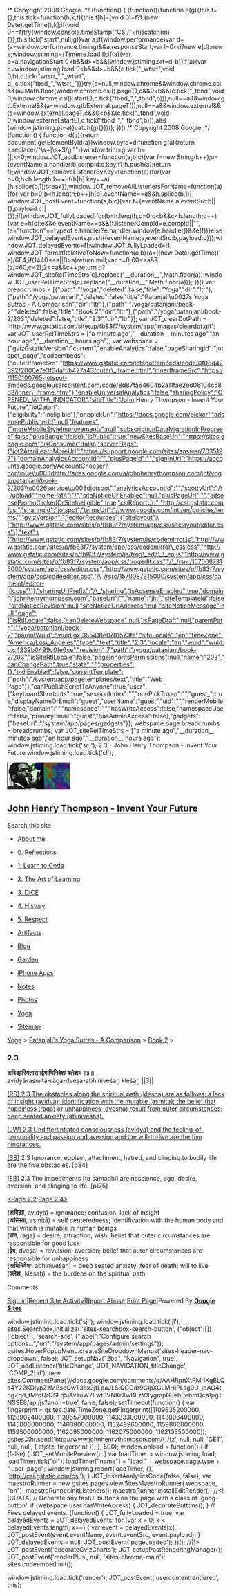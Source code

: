   /\* Copyright 2008 Google. \*/ (function() { (function(){function e(g){this.t={};this.tick=function(h,k,f){this.t\[h\]=\[void 0!=f?f:(new Date).getTime(),k\];if(void 0==f)try{window.console.timeStamp("CSI/"+h)}catch(m){}};this.tick("start",null,g)}var a;if(window.performance)var d=(a=window.performance.timing)&&a.responseStart;var l=0<d?new e(d):new e;window.jstiming={Timer:e,load:l};if(a){var b=a.navigationStart;0<b&&d>=b&&(window.jstiming.srt=d-b)}if(a){var c=window.jstiming.load;0<b&&d>=b&&(c.tick("\_wtsrt",void 0,b),c.tick("wtsrt\_","\_wtsrt", d),c.tick("tbsd\_","wtsrt\_"))}try{a=null,window.chrome&&window.chrome.csi&&(a=Math.floor(window.chrome.csi().pageT),c&&0<b&&(c.tick("\_tbnd",void 0,window.chrome.csi().startE),c.tick("tbnd\_","\_tbnd",b))),null==a&&window.gtbExternal&&(a=window.gtbExternal.pageT()),null==a&&window.external&&(a=window.external.pageT,c&&0<b&&(c.tick("\_tbnd",void 0,window.external.startE),c.tick("tbnd\_","\_tbnd",b))),a&&(window.jstiming.pt=a)}catch(g){}})(); })()    /\* Copyright 2008 Google. \*/ (function() { function d(a){return document.getElementById(a)}window.byId=d;function g(a){return a.replace(/^\\s+|\\s+$/g,"")}window.trim=g;var h=\[\],k=0;window.JOT\_addListener=function(a,b,c){var f=new String(k++);a={eventName:a,handler:b,compId:c,key:f};h.push(a);return f};window.JOT\_removeListenerByKey=function(a){for(var b=0;b<h.length;b++)if(h\[b\].key==a){h.splice(b,1);break}};window.JOT\_removeAllListenersForName=function(a){for(var b=0;b<h.length;b++)h\[b\].eventName==a&&h.splice(b,1)}; window.JOT\_postEvent=function(a,b,c){var f={eventName:a,eventSrc:b||{},payload:c||{}};if(window.JOT\_fullyLoaded)for(b=h.length,c=0;c<b&&c<h.length;c++){var e=h\[c\];e&&e.eventName==a&&(f.listenerCompId=e.compId||"",(e="function"==typeof e.handler?e.handler:window\[e.handler\])&&e(f))}else window.JOT\_delayedEvents.push({eventName:a,eventSrc:b,payload:c})};window.JOT\_delayedEvents=\[\];window.JOT\_fullyLoaded=!1; window.JOT\_formatRelativeToNow=function(a,b){a=((new Date).getTime()-a)/6E4;if(1440<=a||0>a)return null;var c=0;60<=a&&(a/=60,c=2);2<=a&&c++;return b?window.JOT\_siteRelTimeStrs\[c\].replace("\_\_duration\_\_",Math.floor(a)):window.JOT\_userRelTimeStrs\[c\].replace("\_\_duration\_\_",Math.floor(a))}; })()   var breadcrumbs = \[{"path":"/yoga","deleted":false,"title":"Yoga","dir":"ltr"},{"path":"/yoga/patanjani","deleted":false,"title":"Patanjali\\u0027s Yoga Sutras - A Comparison","dir":"ltr"},{"path":"/yoga/patanjani/book-2","deleted":false,"title":"Book 2","dir":"ltr"},{"path":"/yoga/patanjani/book-2/203","deleted":false,"title":"2.3","dir":"ltr"}\]; var JOT\_clearDotPath = 'http://www.gstatic.com/sites/p/fb83f7/system/app/images/cleardot.gif'; var JOT\_userRelTimeStrs = \["a minute ago","\_\_duration\_\_ minutes ago","an hour ago","\_\_duration\_\_ hours ago"\]; var webspace = {"gvizGstaticVersion":"current","enableAnalytics":false,"pageSharingId":"jotspot\_page","codeembeds":{"outerIframeSrc":"https://www.gstatic.com/jotspot/embeds/code/0f08d42392f2000e7e3f3daf5b427a43/outer\_iframe.html","innerIframeSrc":"https://1150100765-jotspot-embeds.googleusercontent.com/code/8d87fa64604b2a11fae2ed06104c58d3/inner\_iframe.html"},"enableUniversalAnalytics":false,"sharingPolicy":"OPENED\_WITH\_INDICATOR","siteTitle":"John Henry Thompson - Invent Your Future","jot2atari":{"eligibility":"ineligible"},"onepickUrl":"https://docs.google.com/picker","adsensePublisherId":null,"features":{"moreMobileStyleImprovements":null,"subscriptionDataMigrationInProgress":false,"plusBadge":false},"isPublic":true,"newSitesBaseUrl":"https://sites.google.com","isConsumer":false,"serverFlags":{"jot2AtariLearnMoreUrl":"https://support.google.com/sites/answer/7035197"},"domainAnalyticsAccountId":"","plusPageId":"","signInUrl":"https://accounts.google.com/AccountChooser?continue\\u003dhttp://sites.google.com/a/johnhenrythompson.com/jht/yoga/patanjani/book-2/203\\u0026service\\u003djotspot","analyticsAccountId":"","scottyUrl":"/\_/upload","homePath":"/","siteNoticeUrlEnabled":null,"plusPageUrl":"","adsensePromoClickedOrSiteIneligible":true,"csiReportUri":"http://csi.gstatic.com/csi","sharingId":"jotspot","termsUrl":"//www.google.com/intl/en/policies/terms/","gvizVersion":1,"editorResources":{"sitelayout":\["http://www.gstatic.com/sites/p/fb83f7/system/app/css/sitelayouteditor.css"\],"text":\["http://www.gstatic.com/sites/p/fb83f7/system/js/codemirror.js","http://www.gstatic.com/sites/p/fb83f7/system/app/css/codemirror\_css.css","http://www.gstatic.com/sites/p/fb83f7/system/js/trog\_edit\_\_en.js","http://www.gstatic.com/sites/p/fb83f7/system/app/css/trogedit.css","/\_/rsrc/1570087315000/system/app/css/editor.css","http://www.gstatic.com/sites/p/fb83f7/system/app/css/codeeditor.css","/\_/rsrc/1570087315000/system/app/css/camelot/editor-jfk.css"\]},"sharingUrlPrefix":"/\_/sharing","isAdsenseEnabled":true,"domain":"johnhenrythompson.com","baseUri":"","name":"jht","siteTemplateId":false,"siteNoticeRevision":null,"siteNoticeUrlAddress":null,"siteNoticeMessage":null,"page":{"isRtlLocale":false,"canDeleteWebspace":null,"isPageDraft":null,"parentPath":"/yoga/patanjani/book-2","parentWuid":"wuid:gx:355418e0781573fe","siteLocale":"en","timeZone":"America/Los\_Angeles","type":"text","title":"2.3","locale":"en","wuid":"wuid:gx:4232b0499c0fe6ce","revision":7,"path":"/yoga/patanjani/book-2/203","isSiteRtlLocale":false,"pageInheritsPermissions":null,"name":"203","canChangePath":true,"state":"","properties":{},"bidiEnabled":false,"currentTemplate":{"path":"/system/app/pagetemplates/text","title":"Web Page"}},"canPublishScriptToAnyone":true,"user":{"keyboardShortcuts":true,"sessionIndex":"","onePickToken":"","guest\_":true,"displayNameOrEmail":"guest","userName":"guest","uid":"","renderMobile":false,"domain":"","namespace":"","hasWriteAccess":false,"namespaceUser":false,"primaryEmail":"guest","hasAdminAccess":false},"gadgets":{"baseUri":"/system/app/pages/gadgets"}}; webspace.page.breadcrumbs = breadcrumbs; var JOT\_siteRelTimeStrs = \["a minute ago","\_\_duration\_\_ minutes ago","an hour ago","\_\_duration\_\_ hours ago"\];   window.jstiming.load.tick('scl');            2.3 - John Henry Thompson - Invent Your Future   window.jstiming.load.tick('cl'); 

[![John Henry Thompson - Invent Your Future](../../../_/rsrc/1329567069254/config/customLogo.gif-revision=6.png)](../../../index.html)

[John Henry Thompson - Invent Your Future](../../../index.html)
---------------------------------------------------------------

Search this site

*   [About me](../../../home.html)
    
*   [0\. Reflections](../../../0-refections-on-learning.html)
    
*   [1\. Learn to Code](../../../learning-to-program.html)
    
*   [2\. The Art of Learning](../../../the-art-of-learning.html)
    
*   [3\. DICE](../../../3-dice.html)
    
*   [4\. History](../../../4-history.html)
    
*   [5\. Respect](../../../heros.html)
    
*   [Artifacts](../../../artifacts.html)
    
*   [Blog](../../../z-blog-1.html)
    
*   [Garden](../../../4-garden.html)
    
*   [iPhone Apps](../../../iphone-apps.html)
    
*   [Notes](../../../notes.html)
    
*   [Photos](../../../family.html)
    
*   [Yoga](../../../yoga.html)
    
*   [Sitemap](../../../system/app/pages/sitemap/hierarchy.html)
    

[Yoga](../../../yoga.html)‎ > ‎[Patanjali's Yoga Sutras - A Comparison](../../patanjani.html)‎ > ‎[Book 2](../book-2.html)‎ > ‎

### 2.3

**अविद्यास्मितारागद्वेषाभिनिवेशः क्लेशाः ॥३॥**  
avidyā-asmitā-rāga-dveṣa-abhiniveśaḥ kleśāḥ ||3||  
  
  
[\[RS\] 2.3 The obstacles along the spiritual path (klesha) are as follows: a lack of insight (avidya); identification with the mutable (asmita); the belief that happiness (raga) or unhappiness (dvesha) result from outer circumstances; deep seated anxiety (abinivesha).](http://www.ashtangayoga.info/philosophy/yoga-sutra-patanjali/chapter-2/item/avidya-asmita-raga-dvesha-abhiniveshah-kleshah/)  
  
[\[JW\] 2.3 Undifferentiated consciousness (avidya) and the feeling-of-personality and passion and aversion and the will-to-live are the five hindrances.](http://books.google.com/books?id=YzFImjtOxUwC&pg=PA106&ci=162%2C196%2C742%2C73&source=bookclip)  
  
[\[SS\]](http://www.amazon.com/Yoga-Sutras-Patanjali-Commentary-Satchidananda/dp/0932040381) 2.3 Ignorance, egoism, attachment, hatred, and clinging to bodily life are the five obstacles. \[p84\]  
  
[\[EB\]](http://www.amazon.com/Yoga-Sutras-Patanjali-Translation-Commentary/dp/0865477361/ref=sr_1_1?ie=UTF8&s=books&qid=1250508322&sr=1-1) 2.3 The impediments \[to samadhi\] are nescience, ego, desire, aversion, and clinging to life. \[p175\]  
  
[<Page 2.2](202.html)  [Page 2.4>](24.html)  
  

(**अविद्या**, avidyā) = ignorance; confusion; lack of insight  
(**अस्मिता**, asmitā) = self centeredness; identification with the human body and that which is mutable in human beings  
(**राग**, rāga) = desire; attraction; wish; belief that outer circumstances are responsible for good luck  
(**द्वेष**, dveṣa) = revulsion; aversion; belief that outer circumstances are responsible for unhappiness  
(**अभिनिवेशः**, abhiniveśaḥ) = deep seated anxiety; fear of death; will to live  
(**क्लेशः**, kleśaḥ) = the burdens on the spiritual path

Comments

[Sign in](https://accounts.google.com/ServiceLogin?continue=http://sites.google.com/a/johnhenrythompson.com/jht/yoga/patanjani/book-2/203&service=jotspot)|[Recent Site Activity](../../../system/app/pages/recentChanges.html)|[Report Abuse](http://sites.google.com/a/johnhenrythompson.com/jht/system/app/pages/reportAbuse)|[Print Page](javascript:;)|Powered By **[Google Sites](http://sites.google.com/site)**

window.jstiming.load.tick('sjl'); window.jstiming.load.tick('jl'); sites.Searchbox.initialize( 'sites-searchbox-search-button', {"object":\[\]}\['object'\], 'search-site', {"label":"Configure search options...","url":"/system/app/pages/admin/settings"}); gsites.HoverPopupMenu.createSiteDropdownMenus('sites-header-nav-dropdown', false); JOT\_setupNav("2bd", "Navigation", true); JOT\_addListener('titleChange', 'JOT\_NAVIGATION\_titleChange', 'COMP\_2bd'); new sites.CommentPane('//docs.google.com/comments/d/AAHRpnXtRMj1XgBLQa4Y22KDIypZzMBseQwT3ox3jtLpaJLSiQGGdr9GlpXGLMHjPLsg0U\_jdAO4t\_ngZqd\_tMtdQrQSFq5jAvTuW7Fwt3VNKrXwBEzVXygmpGJeb0ebmQca1pgTNSSE8/api/js?anon=true', false, false); setTimeout(function() { var fingerprint = gsites.date.TimeZone.getFingerprint(\[1109635200000, 1128902400000, 1130657000000, 1143333000000, 1143806400000, 1145000000000, 1146380000000, 1152489600000, 1159800000000, 1159500000000, 1162095000000, 1162075000000, 1162105500000\]); gsites.Xhr.send('http://www.johnhenrythompson.com/\_/tz', null, null, 'GET', null, null, { afjstz: fingerprint }); }, 500); window.onload = function() { if (false) { JOT\_setMobilePreview(); } var loadTimer = window.jstiming.load; loadTimer.tick("ol"); loadTimer\["name"\] = "load," + webspace.page.type + ",user\_page"; window.jstiming.report(loadTimer, {}, 'http://csi.gstatic.com/csi'); } JOT\_insertAnalyticsCode(false, false); var maestroRunner = new gsites.pages.view.SitesMaestroRunner( webspace, "en"); maestroRunner.initListeners(); maestroRunner.installEditRender(); //<!\[CDATA\[ // Decorate any fastUI buttons on the page with a class of 'goog-button'. if (webspace.user.hasWriteAccess) { JOT\_decorateButtons(); } // Fires delayed events. (function() { JOT\_fullyLoaded = true; var delayedEvents = JOT\_delayedEvents; for (var x = 0; x < delayedEvents.length; x++) { var event = delayedEvents\[x\]; JOT\_postEvent(event.eventName, event.eventSrc, event.payload); } JOT\_delayedEvents = null; JOT\_postEvent('pageLoaded'); })(); //\]\]> JOT\_postEvent('decorateGvizCharts'); JOT\_setupPostRenderingManager(); JOT\_postEvent('renderPlus', null, 'sites-chrome-main'); sites.codeembed.init();

window.jstiming.load.tick('render'); JOT\_postEvent('usercontentrendered', this);